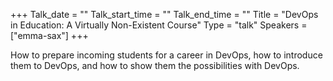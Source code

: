 +++
Talk_date = ""
Talk_start_time = ""
Talk_end_time = ""
Title = "DevOps in Education: A Virtually Non-Existent Course"
Type = "talk"
Speakers = ["emma-sax"]
+++

How to prepare incoming students for a career in DevOps, how to introduce them to DevOps, and how to show them the possibilities with DevOps.


